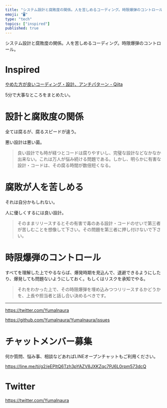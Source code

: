 ```yaml
---
title: "システム設計と腐敗度の関係。人を苦しめるコーディング。時限爆弾のコントロール。"
emoji: "🖥"
type: "tech"
topics: ["inspired"]
published: true
---
```


システム設計と腐敗度の関係。人を苦しめるコーディング。時限爆弾のコントロール。

# Inspired 

[やめた方が良いコーディング・設計、アンチパターン - Qiita](https://qiita.com/peutes/items/ad046baa2428b522a133)

5分で大事なところをまとめたい。

# 設計と腐敗度の関係

全ては腐るが、腐るスピードが違う。

悪い設計は悪い菌。

>良い設計でも時が経つとコードは腐りやすいし、完璧な設計などなかなか出来ない。これは万人が悩み続ける問題である。しかし、明らかに有害な設計・コードは、その腐る時間が数倍短くなる。

# 腐敗が人を苦しめる

それは自分かもしれない。

人に優しくするには良い設計。

>そのままリリースするとその有害で毒のある設計・コードのせいで第三者が苦しむことを想像して下さい。その問題を第三者に押し付けないで下さい。

# 時限爆弾のコントロール

すべてを理解した上でやるならば、爆発時期を見込んで、退避できるようにしたり、爆発しても問題ないようにしておく。もしくはリスクを承知でやる。

>それをわかった上で、その時限爆弾を埋め込みつつリリースするかどうかを、上長や担当者と話し合い決めるべきです。


---

https://twitter.com/YumaInaura

https://github.com/YumaInaura/YumaInaura/issues








<!-- Update From Qiita API -->

# チャットメンバー募集


何か質問、悩み事、相談などあればLINEオープンチャットもご利用ください。

https://line.me/ti/g2/eEPltQ6Tzh3pYAZV8JXKZqc7PJ6L0rpm573dcQ





# Twitter


https://twitter.com/YumaInaura


<!-- Update From Qiita API -->


